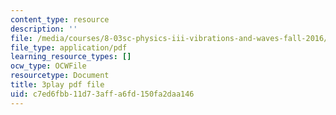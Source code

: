 ```yaml
---
content_type: resource
description: ''
file: /media/courses/8-03sc-physics-iii-vibrations-and-waves-fall-2016/c7ed6fbb11d73affa6fd150fa2daa146_J1uHGy1tRmM.pdf
file_type: application/pdf
learning_resource_types: []
ocw_type: OCWFile
resourcetype: Document
title: 3play pdf file
uid: c7ed6fbb-11d7-3aff-a6fd-150fa2daa146
---
```

